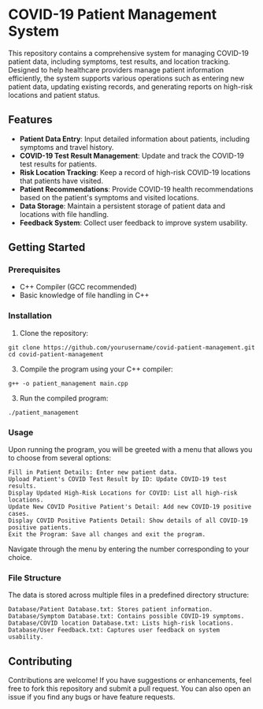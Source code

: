 # COVID-19 Patient Management System

This repository contains a comprehensive system for managing COVID-19 patient data, including symptoms, test results, and location tracking. Designed to help healthcare providers manage patient information efficiently, the system supports various operations such as entering new patient data, updating existing records, and generating reports on high-risk locations and patient status.

## Features

- **Patient Data Entry**: Input detailed information about patients, including symptoms and travel history.
- **COVID-19 Test Result Management**: Update and track the COVID-19 test results for patients.
- **Risk Location Tracking**: Keep a record of high-risk COVID-19 locations that patients have visited.
- **Patient Recommendations**: Provide COVID-19 health recommendations based on the patient's symptoms and visited locations.
- **Data Storage**: Maintain a persistent storage of patient data and locations with file handling.
- **Feedback System**: Collect user feedback to improve system usability.

## Getting Started

### Prerequisites

- C++ Compiler (GCC recommended)
- Basic knowledge of file handling in C++

### Installation

1. Clone the repository:
```
git clone https://github.com/yourusername/covid-patient-management.git
cd covid-patient-management
```
3. Compile the program using your C++ compiler:
```
g++ -o patient_management main.cpp
```
3. Run the compiled program:
```
./patient_management
```
### Usage

Upon running the program, you will be greeted with a menu that allows you to choose from several options:
```
Fill in Patient Details: Enter new patient data.
Upload Patient's COVID Test Result by ID: Update COVID-19 test results.
Display Updated High-Risk Locations for COVID: List all high-risk locations.
Update New COVID Positive Patient's Detail: Add new COVID-19 positive cases.
Display COVID Positive Patients Detail: Show details of all COVID-19 positive patients.
Exit the Program: Save all changes and exit the program.
```
Navigate through the menu by entering the number corresponding to your choice.

### File Structure
The data is stored across multiple files in a predefined directory structure:
```
Database/Patient Database.txt: Stores patient information.
Database/Symptom Database.txt: Contains possible COVID-19 symptoms.
Database/COVID location Database.txt: Lists high-risk locations.
Database/User Feedback.txt: Captures user feedback on system usability.
```
## Contributing

Contributions are welcome! If you have suggestions or enhancements, feel free to fork this repository and submit a pull request. You can also open an issue if you find any bugs or have feature requests.
